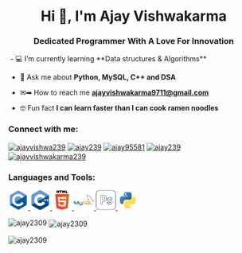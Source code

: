 <h1 align="center">Hi 👋, I'm Ajay Vishwakarma</h1>
<h3 align="center">Dedicated Programmer With A Love For Innovation</h3>
<img src="https://www.google.com/url?sa=i&url=https%3A%2F%2Fgithub.com%2FMohan-duhan%2FMohan-duhan&psig=AOvVaw0VQrdC25Vr-jKu4cSp5Jnh&ust=1737361049892000&source=images&cd=vfe&opi=89978449&ved=0CBMQjRxqFwoTCLi44MusgYsDFQAAAAAdAAAAABA1" alt="">
- 💻 I’m currently learning **Data structures & Algorithms**

- 💬 Ask me about **Python, MySQL, C++ and DSA**

- ✉➡ How to reach me **ajayvishwakarma9711@gmail.com**

- 🤓 Fun fact **I can learn faster than I can cook ramen noodles**

<h3 align="left">Connect with me:</h3>
<p align="left">
<a href="https://twitter.com/ajayvishwa239" target="blank"><img align="center" src="https://raw.githubusercontent.com/rahuldkjain/github-profile-readme-generator/master/src/images/icons/Social/twitter.svg" alt="ajayvishwa239" height="30" width="40" /></a>
<a href="https://linkedin.com/in/ajay239" target="blank"><img align="center" src="https://raw.githubusercontent.com/rahuldkjain/github-profile-readme-generator/master/src/images/icons/Social/linked-in-alt.svg" alt="ajay239" height="30" width="40" /></a>
<a href="https://instagram.com/ajay95581" target="blank"><img align="center" src="https://raw.githubusercontent.com/rahuldkjain/github-profile-readme-generator/master/src/images/icons/Social/instagram.svg" alt="ajay95581" height="30" width="40" /></a>
<a href="https://www.leetcode.com/ajay239" target="blank"><img align="center" src="https://raw.githubusercontent.com/rahuldkjain/github-profile-readme-generator/master/src/images/icons/Social/leet-code.svg" alt="ajay239" height="30" width="40" /></a>
<a href="https://auth.geeksforgeeks.org/user/ajayvishwakarma239" target="blank"><img align="center" src="https://raw.githubusercontent.com/rahuldkjain/github-profile-readme-generator/master/src/images/icons/Social/geeks-for-geeks.svg" alt="ajayvishwakarma239" height="30" width="40" /></a>
</p>

<h3 align="left">Languages and Tools:</h3>
<p align="left"> <a href="https://www.cprogramming.com/" target="_blank" rel="noreferrer"> <img src="https://raw.githubusercontent.com/devicons/devicon/master/icons/c/c-original.svg" alt="c" width="40" height="40"/> </a> <a href="https://www.w3schools.com/cpp/" target="_blank" rel="noreferrer"> <img src="https://raw.githubusercontent.com/devicons/devicon/master/icons/cplusplus/cplusplus-original.svg" alt="cplusplus" width="40" height="40"/> </a> <a href="https://www.w3.org/html/" target="_blank" rel="noreferrer"> <img src="https://raw.githubusercontent.com/devicons/devicon/master/icons/html5/html5-original-wordmark.svg" alt="html5" width="40" height="40"/> </a> <a href="https://www.mysql.com/" target="_blank" rel="noreferrer"> <img src="https://raw.githubusercontent.com/devicons/devicon/master/icons/mysql/mysql-original-wordmark.svg" alt="mysql" width="40" height="40"/> </a> <a href="https://www.photoshop.com/en" target="_blank" rel="noreferrer"> <img src="https://raw.githubusercontent.com/devicons/devicon/master/icons/photoshop/photoshop-line.svg" alt="photoshop" width="40" height="40"/> </a> <a href="https://www.python.org" target="_blank" rel="noreferrer"> <img src="https://raw.githubusercontent.com/devicons/devicon/master/icons/python/python-original.svg" alt="python" width="40" height="40"/> </a> </p>

<p><img align="left" src="https://github-readme-stats.vercel.app/api/top-langs?username=ajay2309&show_icons=true&locale=en&layout=compact" alt="ajay2309" /></p>

<p>&nbsp;<img align="center" src="https://github-readme-stats.vercel.app/api?username=ajay2309&show_icons=true&locale=en" alt="ajay2309" /></p>

<p><img align="center" src="https://github-readme-streak-stats.herokuapp.com/?user=ajay2309&" alt="ajay2309" /></p>

